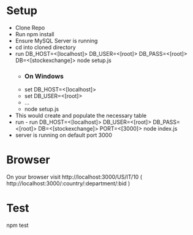 # Setup
- Clone Repo
- Run npm install
- Ensure MySQL Server is running
- cd into cloned directory
- run DB_HOST=<[localhost]> DB_USER=<[root]> DB_PASS=<[root]> DB=<[stockexchange]> node setup.js
  + ### On Windows
  + set DB_HOST=<[localhost]>
  + set DB_USER=<[root]>
  + ...
  + node setup.js
- This would create and populate the necessary table
- run - run DB_HOST=<[localhost]> DB_USER=<[root]> DB_PASS=<[root]> DB=<[stockexchange]> PORT=<[3000]> node index.js
- server is running on default port 3000

# Browser
On your browser visit http://localhost:3000/US/IT/10 ( http://localhost:3000/:country/:department/:bid )

# Test
npm test

